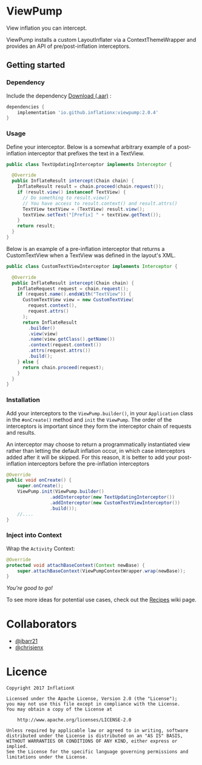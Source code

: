 # ViewPump

View inflation you can intercept.

ViewPump installs a custom LayoutInflater via a ContextThemeWrapper and provides an API of pre/post-inflation interceptors.

## Getting started

### Dependency

Include the dependency [Download (.aar)](http://search.maven.org/remotecontent?filepath=io/github/inflationx/viewpump/2.0.3/viewpump-2.0.3.aar) :

```groovy
dependencies {
    implementation 'io.github.inflationx:viewpump:2.0.4'
}
```

### Usage

Define your interceptor. Below is a somewhat arbitrary example of a post-inflation interceptor that prefixes the text in a TextView.

```java
public class TextUpdatingInterceptor implements Interceptor {

  @Override
  public InflateResult intercept(Chain chain) {
    InflateResult result = chain.proceed(chain.request());
    if (result.view() instanceof TextView) {
      // Do something to result.view()
      // You have access to result.context() and result.attrs()
      TextView textView = (TextView) result.view();
      textView.setText("[Prefix] " + textView.getText());
    }
    return result;
  }
}
```

Below is an example of a pre-inflation interceptor that returns a CustomTextView when a TextView was defined in the layout's XML.

```java
public class CustomTextViewInterceptor implements Interceptor {

  @Override
  public InflateResult intercept(Chain chain) {
    InflateRequest request = chain.request();
    if (request.name().endsWith("TextView")) {
      CustomTextView view = new CustomTextView(
        request.context(),
        request.attrs()
      );
      return InflateResult
        .builder()
        .view(view)
        .name(view.getClass().getName())
        .context(request.context())
        .attrs(request.attrs())
        .build();
    } else {
      return chain.proceed(request);
    }
  }
}
```

### Installation

Add your interceptors to the `ViewPump.builder()`, in your `Application` class in the `#onCreate()` method and `init` the `ViewPump`. The order of the interceptors is important since they form the interceptor chain of requests and results.

An interceptor may choose to return a programmatically instantiated view rather than letting the default inflation occur, in which case interceptors added after it will be skipped. For this reason, it is better to add your post-inflation interceptors before the pre-inflation interceptors

```java
@Override
public void onCreate() {
    super.onCreate();
    ViewPump.init(ViewPump.builder()
                .addInterceptor(new TextUpdatingInterceptor())
                .addInterceptor(new CustomTextViewInterceptor())
                .build());
    //....
}
```

### Inject into Context

Wrap the `Activity` Context:

```java
@Override
protected void attachBaseContext(Context newBase) {
    super.attachBaseContext(ViewPumpContextWrapper.wrap(newBase));
}
```

_You're good to go!_

To see more ideas for potential use cases, check out the [Recipes](https://github.com/InflationX/ViewPump/wiki/Recipes) wiki page.

# Collaborators

- [@jbarr21](https://github.com/jbarr21)
- [@chrisjenx](https://github.com/chrisjenx)

# Licence

    Copyright 2017 InflationX

    Licensed under the Apache License, Version 2.0 (the "License");
    you may not use this file except in compliance with the License.
    You may obtain a copy of the License at

        http://www.apache.org/licenses/LICENSE-2.0

    Unless required by applicable law or agreed to in writing, software
    distributed under the License is distributed on an "AS IS" BASIS,
    WITHOUT WARRANTIES OR CONDITIONS OF ANY KIND, either express or implied.
    See the License for the specific language governing permissions and
    limitations under the License.
